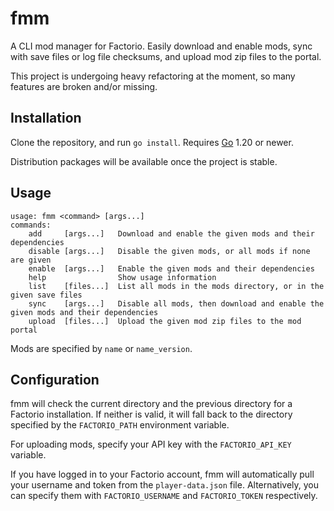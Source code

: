 # fmm

A CLI mod manager for Factorio. Easily download and enable mods, sync with save
files or log file checksums, and upload mod zip files to the portal.

This project is undergoing heavy refactoring at the moment, so many features
are broken and/or missing.

## Installation

Clone the repository, and run `go install`. Requires [Go](https://go.dev) 1.20
or newer.

Distribution packages will be available once the project is stable.

## Usage

```
usage: fmm <command> [args...]
commands:
	add     [args...]   Download and enable the given mods and their dependencies
	disable [args...]   Disable the given mods, or all mods if none are given
	enable  [args...]   Enable the given mods and their dependencies
	help                Show usage information
	list    [files...]  List all mods in the mods directory, or in the given save files
	sync    [args...]   Disable all mods, then download and enable the given mods and their dependencies
	upload  [files...]  Upload the given mod zip files to the mod portal
```

Mods are specified by `name` or `name_version`.

## Configuration

fmm will check the current directory and the previous directory for a Factorio
installation. If neither is valid, it will fall back to the directory specified
by the `FACTORIO_PATH` environment variable.

For uploading mods, specify your API key with the `FACTORIO_API_KEY` variable.

If you have logged in to your Factorio account, fmm will automatically pull
your username and token from the `player-data.json` file. Alternatively, you
can specify them with `FACTORIO_USERNAME` and `FACTORIO_TOKEN` respectively.

